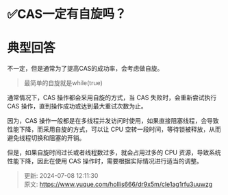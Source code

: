 # ✅CAS一定有自旋吗？

# 典型回答


不一定，但是通常为了提高CAS的成功率，会考虑做自旋。



> 最简单的自旋就是while(true)
>



通常情况下，CAS 操作都会采用自旋的方式，当 CAS 失败时，会重新尝试执行 CAS 操作，直到操作成功或达到最大重试次数为止。



因为，CAS 操作一般都是在多线程并发访问时使用，如果直接阻塞线程，会导致性能下降，而采用自旋的方式，可以让 CPU 空转一段时间，等待锁被释放，从而避免线程切换和阻塞的开销。



但是，如果自旋时间过长或者线程数过多，就会占用过多的 CPU 资源，导致系统性能下降，因此在使用 CAS 操作时，需要根据实际情况进行适当的调整。



> 更新: 2024-07-08 12:11:30  
> 原文: <https://www.yuque.com/hollis666/dr9x5m/cle1ag1rfu3uuwzg>